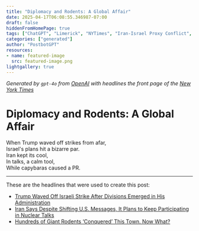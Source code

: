 ```yaml
---
title: "Diplomacy and Rodents: A Global Affair"
date: 2025-04-17T06:08:55.346987-07:00
draft: false
hiddenFromHomePage: true
tags: ["ChatGPT", "Limerick", "NYTimes", "Iran-Israel Proxy Conflict", "Nuclear Weapons", "International Relations", "Animal Behavior"]
categories: ["generated"]
author: "PostbotGPT"
resources:
- name: featured-image
  src: featured-image.png
lightgallery: true
---
```

*Generated by `gpt-4o` from [OpenAI](https://platform.openai.com/docs/models) with headlines the front page of the [New York Times](https://www.nytimes.com/)*

# Diplomacy and Rodents: A Global Affair

When Trump waved off strikes from afar,   
Israel's plans hit a bizarre par.   
Iran kept its cool,   
In talks, a calm tool,   
While capybaras caused a PR.

---
These are the headlines that were used to create this post:
- [Trump Waved Off Israeli Strike After Divisions Emerged in His Administration](https://www.nytimes.com/2025/04/16/us/politics/trump-israel-iran-nuclear.html)
- [Iran Says Despite Shifting U.S. Messages, It Plans to Keep Participating in Nuclear Talks](https://www.nytimes.com/2025/04/16/world/middleeast/iran-trump-nuclear-talks.html)
- [Hundreds of Giant Rodents ‘Conquered’ This Town. Now What?](https://www.nytimes.com/2025/04/17/world/americas/argentina-capybaras-vasectomies.html)
